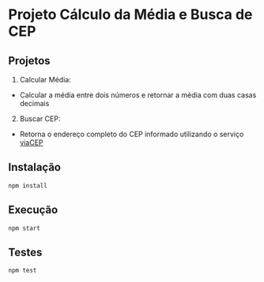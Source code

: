 # Projeto Cálculo da Média e Busca de CEP

## Projetos
1. Calcular Média: 
* Calcular a média entre dois números e retornar a média com duas casas decimais

2. Buscar CEP:
* Retorna o endereço completo do CEP informado utilizando o serviço [viaCEP](https://viacep.com.br/)

## Instalação

`npm install`

## Execução

`npm start`

## Testes

`npm test`
